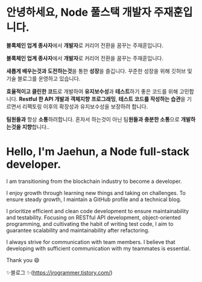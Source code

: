 
# 안녕하세요, Node 풀스택 개발자 주재훈입니다.
**블록체인 업계 종사자**에서 **개발자**로 커리어 전환을 꿈꾸는 주재훈입니다.

**블록체인 업계 종사자**에서 **개발자**로 커리어 전환을 꿈꾸는 주재훈입니다.

**새롭게 배우는것과 도전하는것**을 통한 **성장**을 즐깁니다.
꾸준한 성장을 위해  깃허브 및 기술 블로그를 운영하고 있습니다.

**효율적이고 클린한 코드**로 개발하여 **유지보수성**과 **테스트**하기 좋은 코드를 위해 고민합니다.
**Restful 한 API 개발과 객체지향** **프로그래밍**, **테스트 코드를 작성하는 습관**을 기르면서 리팩토링 이후의 확장성과 유지보수성을 보장하려 합니다.

**팀원들과** 항상 **소통**하려합니다.
혼자서 하는것이 아닌 팀**원들과 충분한 소통**으로 **개발하는것을 지향**합니다..

# Hello, I'm Jaehun, a Node full-stack developer.
I am transitioning from the blockchain industry to become a developer.

I enjoy growth through learning new things and taking on challenges. To ensure steady growth, I maintain a GitHub profile and a technical blog.

I prioritize efficient and clean code development to ensure maintainability and testability. Focusing on RESTful API development, object-oriented programming, and cultivating the habit of writing test code, I aim to guarantee scalability and maintainability after refactoring.

I always strive for communication with team members. I believe that developing with sufficient communication with my teammates is essential.

Thank you 😄


✨블로그 ✨(https://jrogrammer.tistory.com/)


<!--
**jaehunju1996/jaehunju1996** is a ✨ _special_ ✨ repository because its `README.md` (this file) appears on your GitHub profile.

Here are some ideas to get you started:

- 🔭 I’m currently working on ...
- 🌱 I’m currently learning ...
- 👯 I’m looking to collaborate on ...
- 🤔 I’m looking for help with ...
- 💬 Ask me about ...
- 📫 How to reach me: ...
- 😄 Pronouns: ...
- ⚡ Fun fact: ...
-->
